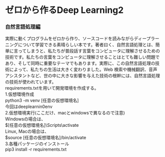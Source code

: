 <h1>ゼロから作るDeep Learning2</h1>
<h3>自然言語処理編</h3>
<p>実際に動くプログラムをゼロから作り、ソースコードを読みながらディープラーニングについて学習できる素晴らしい本です。著者曰く、自然言語処理とは、簡単に言ってしまうと、私たちが普段話す言葉をコンピュータに理解させるための技術です。私たちの言葉をコンピュータに理解させることはとても難しい問題であり、そして同時に重要なテーマでもあります。実際に、この自然言語処理の技術によって、私たちの生活は大きく変わりました。Web 検索や機械翻訳、音声アシスタントなど、世の中に大きな影響を与えた技術の根幹には、自然言語処理の技術が使われています。<br>
   requirements.txtを用いて開発環境を作成する。<br>
   1.仮想環境作成<br>
   python3 -m venv  [任意の仮想環境名]<br>
   今回はdeeplearnin0env<br>
   2.仮想環境実行(ここだけ、macとwindowsで異なるので注意)<br>
   Windowsの場合は、<br>
   $[任意の仮想環境名]\Scripts\activate<br>
   Linux, Macの場合は、<br>
   $source [任意の仮想環境名]/bin/activate<br>
   3.各種パッケージのインストール<br>
   pip3 install -r requirements.txt<br>
</p>

